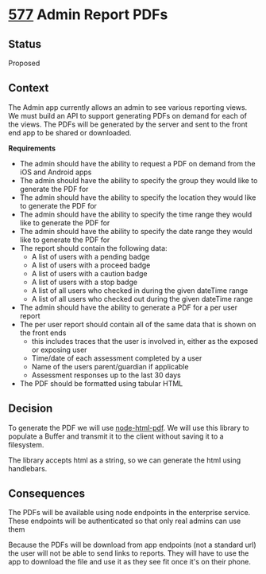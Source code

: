 
#  [577](https://github.com/OPN-Technologies/services/issues/557) Admin Report PDFs

## Status

Proposed

## Context

The Admin app currently allows an admin to see various reporting views. We must build an API to support generating PDFs on demand for each of the views. The PDFs will be generated by the server and sent to the front end app to be shared or downloaded.

**Requirements**
- The admin should have the ability to request a PDF on demand from the iOS and Android apps
- The admin should have the ability to specify the group they would like to generate the PDF for
- The admin should have the ability to specify the location they would like to generate the PDF for
- The admin should have the ability to specify the time range they would like to generate the PDF for
- The admin should have the ability to specify the date range they would like to generate the PDF for
- The report should contain the following data:
    - A list of users with a pending badge
    - A list of users with a proceed badge
    - A list of users with a caution badge
    - A list of users with a stop badge
    - A list of all users who checked in during the given dateTime range
    - A list of all users who checked out during the given dateTime range
- The admin should have the ability to generate a PDF for a per user report
- The per user report should contain all of the same data that is shown on the front ends
    - this includes traces that the user is involved in, either as the exposed or exposing user
    - Time/date of each assessment completed by a user
    - Name of the users parent/guardian if applicable
    - Assessment responses up to the last 30 days
- The PDF should be formatted using tabular HTML

## Decision

To generate the PDF we will use [node-html-pdf](https://github.com/marcbachmann/node-html-pdf). We will use this library to populate a Buffer and transmit it to the client without saving it to a filesystem.

The library accepts html as a string, so we can generate the html using handlebars.

## Consequences

The PDFs will be available using node endpoints in the enterprise service. These endpoints will be authenticated so that only real admins can use them

Because the PDFs will be download from app endpoints (not a standard url) the user will not be able to send links to reports. They will have to use the app to download the file and use it as they see fit once it's on their phone.